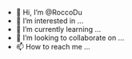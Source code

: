 - 👋 Hi, I’m @RoccoDu
- 👀 I’m interested in ...
- 🌱 I’m currently learning ...
- 💞️ I’m looking to collaborate on ...
- 📫 How to reach me ...

<!---
RoccoDu/RoccoDu is a ✨ special ✨ repository because its `README.md` (this file) appears on your GitHub profile.
You can click the Preview link to take a look at your changes.
--->
